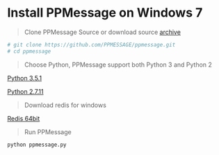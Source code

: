 # Install PPMessage on Windows 7


> Clone PPMessage Source or download source [archive](https://github.com/PPMESSAGE/ppmessage/archive/master.zip)


```bash
# git clone https://github.com/PPMESSAGE/ppmessage.git
# cd ppmessage

```

> Choose Python, PPMessage support both Python 3 and Python 2


[Python 3.5.1](https://www.python.org/ftp/python/3.5.1/python-3.5.1.exe)

[Python 2.7.11](https://www.python.org/ftp/python/2.7.11/python-2.7.11.msi)


> Download redis for windows


[Redis 64bit](https://github.com/MSOpenTech/redis/releases/download/win-3.0.503/Redis-x64-3.0.503.msi)

> Run PPMessage

```bash
python ppmessage.py
```